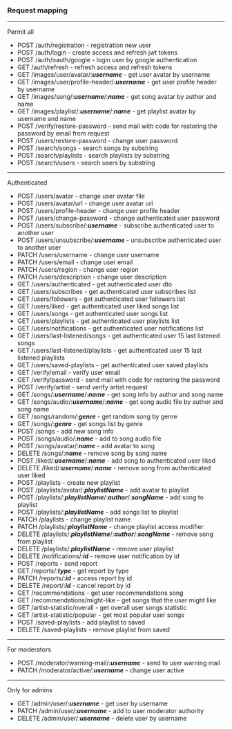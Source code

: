 ### Request mapping
___
Permit all
+ POST /auth/registration - registration new user
+ POST /auth/login - create access and refresh jwt tokens
+ POST /auth/oauth/google - login user by google authentication
+ GET /auth/refresh - refresh access and refresh tokens
+ GET /images/user/avatar/:_**username**_ - get user avatar by username
+ GET /images/user/profile-header/:_**username**_ - get user profile header by username
+ GET /images/song/:_**username**_/:_**name**_ - get song avatar by author and name
+ GET /images/playlist/:_**username**_/:_**name**_ - get playlist avatar by username and name
+ POST /verify/restore-password - send mail with code for restoring the password by email from request
+ POST /users/restore-password - change user password
+ POST /search/songs - search songs by substring
+ POST /search/playlists - search playlists by substring
+ POST /search/users - search users by substring
___
Authenticated
+ POST /users/avatar - change user avatar file
+ POST /users/avatar/url - change user avatar url
+ POST /users/profile-header - change user profile header
+ POST /users/change-password - change authenticated user password
+ POST /users/subscribe/:**_username_** - subscribe authenticated user to another user
+ POST /users/unsubscribe/:**_username_** - unsubscribe authenticated user to another user
+ PATCH /users/username - change user username
+ PATCH /users/email - change user email
+ PATCH /users/region - change user region
+ PATCH /users/description - change user description
+ GET /users/authenticated - get authenticated user dto
+ GET /users/subscribes - get authenticated user subscribes list
+ GET /users/followers - get authenticated user followers list
+ GET /users/liked - get authenticated user liked songs list
+ GET /users/songs - get authenticated user songs list
+ GET /users/playlists - get authenticated user playlists list
+ GET /users/notifications - get authenticated user notifications list
+ GET /users/last-listened/songs - get authenticated user 15 last listened songs
+ GET /users/last-listened/playlists - get authenticated user 15 last listened playlists
+ GET /users/saved-playlists - get authenticated user saved playlists
+ GET /verify/email - verify user email
+ GET /verify/password - send mail with code for restoring the password
+ POST /verify/artist - send verify artist request
+ GET /songs/:**_username_**/:_**name**_ - get song info by author and song name
+ GET /songs/audio/:**_username_**/:**_name_** - get song audio file by author and song name
+ GET /songs/random/:**_genre_** - get random song by genre
+ GET /songs/:**_genre_** - get songs list by genre
+ POST /songs - add new song info
+ POST /songs/audio/:**_name_** - add to song audio file
+ POST /songs/avatar/:**_name_** - add avatar to song
+ DELETE /songs/:**_name_** - remove song by song name
+ POST /liked/:**_username_**/:**_name_** - add song to authenticated user liked
+ DELETE /liked/:**_username_**/:**_name_** - remove song from authenticated user liked
+ POST /playlists - create new playlist
+ POST /playlists/avatar/:**_playlistName_** - add avatar to playlist
+ POST /playlists/:**_playlistName_**/:**_author_**/:**_songName_** - add song to playlist
+ POST /playlists/:**_playlistName_** - add songs list to playlist
+ PATCH /playlists - change playlist name
+ PATCH /playlists/:**_playlistName_** - change playlist access modifier
+ DELETE /playlists/:**_playlistName_**/:**_author_**/:**_songName_** - remove song from playlist
+ DELETE /playlists/:**_playlistName_** - remove user playlist
+ DELETE /notifications/:**_id_** - remove user notification by id
+ POST /reports - send report
+ GET /reports/:**_type_** - get report by type
+ PATCH /reports/:**_id_** - access report by id
+ DELETE /report/:**_id_** - cancel report by id
+ GET /recommendations - get user recommendations song
+ GET /recommendations/might-like - get songs that the user might like
+ GET /artist-statistic/overall - get overall user songs statistic
+ GET /artist-statistic/popular - get most popular user songs
+ POST /saved-playlists - add playlist to saved
+ DELETE /saved-playlists - remove playlist from saved
___
For moderators
+ POST /moderator/warning-mail/:**_username_** - send to user warning mail
+ PATCH /moderator/active/:**_username_** - change user active
___
Only for admins
+ GET /admin/user/:**_username_** - get user by username
+ PATCH /admin/user/:**_username_** - add to user moderator authority
+ DELETE /admin/user/:**_username_** - delete user by username
